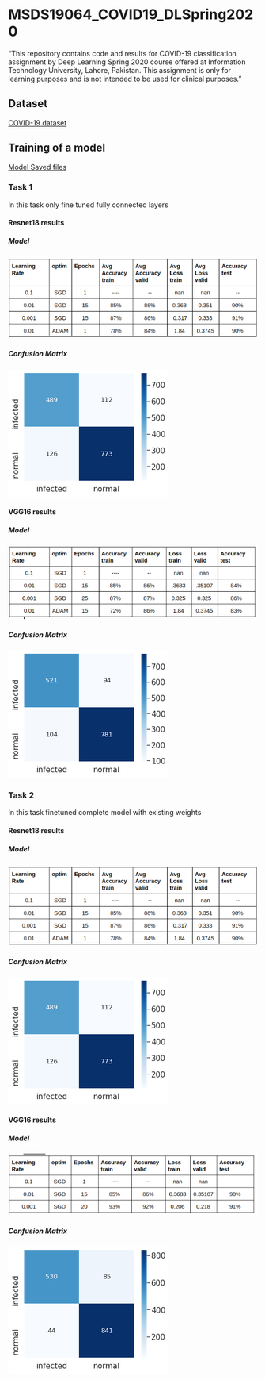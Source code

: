 # MSDS19064_COVID19_DLSpring2020
“This repository contains code and results for COVID-19 classification assignment by Deep Learning Spring 2020 course offered at Information Technology University, Lahore, Pakistan. This assignment is only for learning purposes and is not intended to be used for clinical purposes.”

## Dataset

[COVID-19 dataset](https://drive.google.com/file/d/1-HQQciKYfwAO3oH7ci6zhg45DduvkpnK/view)
## Training of a model

[Model Saved files](https://drive.google.com/drive/folders/1iP_GYIFeSPamiVFyIi45ReaBrm423iu4?usp=sharing)

### Task 1
In this task only fine tuned fully connected layers

#### Resnet18 results
##### Model
![](figure/resnet18_fc.png)
##### Confusion Matrix
![](figure/resnet18_fc_cm.png)

#### VGG16 results
##### Model 
![](figure/vgg16_fc.png)
##### Confusion Matrix
![](figure/vgg16_fc_cm.png)

### Task 2
In this task finetuned complete model with existing weights

#### Resnet18 results
##### Model
![](figure/resnet18_fc.png)
##### Confusion Matrix
![](figure/resnet18_fc_cm.png)

#### VGG16 results

##### Model 
![](figure/vgg16_entire.png)
##### Confusion Matrix
![](figure/vgg16_entire_cm.png)

